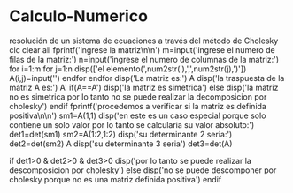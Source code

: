 # Calculo-Numerico
resolución de un sistema de ecuaciones a través del método de Cholesky
 clc
clear all
fprintf('ingrese la matriz\n\n')
m=input('ingrese el numero de filas de la matriz:')
n=input('ingrese el numero de columnas de la matriz:')
for i=1:m
  for j=1:n
    disp(['el elemento(',num2str(i),',',num2str(j),')'])
    A(i,j)=input('')
  endfor
endfor
disp('La matriz es:')
A
disp('la traspuesta de la matriz A es:')
A'
if(A==A')
disp('la matriz es simetrica')
else
disp('la matriz no es simetrica por lo tanto no se puede realizar la decomposicion por cholesky')
endif
fprintf('procedemos a verificar si la matriz es definida positiva\n\n')
sm1=A(1,1)
disp('en este es un caso especial porque solo contiene un solo valor por lo tanto se calcularia su valor absoluto:')
det1=det(sm1)
sm2=A(1:2,1:2)
disp('su determinante 2 seria:')
det2=det(sm2)
A
disp('su determinante 3 seria')
det3=det(A)

if det1>0 & det2>0 & det3>0
  disp('por lo tanto se puede realizar la descomposicion por cholesky')
else
  disp('no se puede descomponer por cholesky porque no es una matriz definida positiva')
endif
